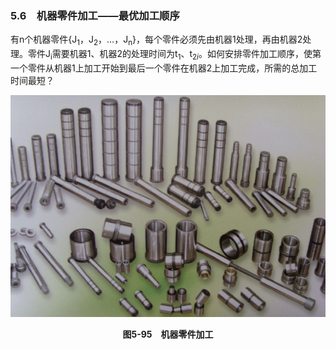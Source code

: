 ### 5.6　机器零件加工——最优加工顺序

有n个机器零件{J<sub class="my_markdown">1</sub>，J<sub>2</sub>，…，J<sub class="my_markdown">n</sub>}，每个零件必须先由机器1处理，再由机器2处理。零件J<sub class="my_markdown">i</sub>需要机器1、机器2的处理时间为t<sub class="my_markdown">1</sub>、t<sub>2<em>i</em></sub>。如何安排零件加工顺序，使第一个零件从机器1上加工开始到最后一个零件在机器2上加工完成，所需的总加工时间最短？

![644.png](../images/644.png)
<center class="my_markdown"><b class="my_markdown">图5-95　机器零件加工</b></center>

